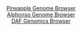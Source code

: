 <div id="Pineapple_Genome_Browser" align="center">
  <a href="https://igv.org/app/?sessionURL=blob:zZNdb9owGIX_i6VWmxQSO4FAIlVT.NqgUzuVUiaqKjKOE9w5dmo7AYr473PRpt1wUS42TfKF_cr2e87x4z1oqNJMChAD30UdFyHgAL2WmxkuK05vcEk1iHPMNXWAojlVVBAK4j3IsTZ4fvfVnlwbU.nY85ipWiUWhXR14OISv0qBN9olsvQGknO8kgobqbTXV7iRHiua1oaucFW5tnfgdrwMG.xhXq2l0NKrqCjSjb0v_V1KCypkSdOy5oYdBaRWj9WYuTn.lCxmCSFU62u6m2RXyfUkeQhG8.XncLCc335ZzMPF5YwVApta0atlSIo.uR_2wong6u6hbsbLZBoOa60vguHlaFsxRfUV6qJeEEV.G9pgmMjo9n_ybAc70zdNvo8WqjeYXvj9_miO6QN.vgmi51nYXPhjedI7AgcHcElqywIga9WNEXQCGDodP2y9TVHPgTCyCSnJQPz45ACjMPlhtz_ugdlVlhig6Ut9hMcBUmVUgbgVQdhFtkGn3W3DKEIHZw9qxf9evOP5XdSFfuL7YZozbizOWapFpV0shNuQ3C1ez8yzR1ZJ3yYX1ZnaFLSemUFol_eq_Y1vk9MsvX0y2_74jNbse1T9E_reI8Q1q3ORG0xGRD4Ht4PpETEINelFEpmd7GbkZEC.tXteOLlUJTZ2v63Y5S_mGqwYFsYWGqbZinFmdgubo9yAGPmBRRcQyaVlEahi9QE60EEd.PEPosHh6fAT">Pineapple Genome Browser</a>
</div>
<div id="Alphonso_Genome_Browser" align="center">
  <a href="https://igv.org/app/?sessionURL=blob:zZLRbpswFIbfxVKrTSJgIAkFqZpol2ZVk0VtRtOkqtAJMcQp2K5toGmUd59XbdrNKjUXmyZxAUeG8_8f3w41RCrKGYqQZ7s923WRhdSat1OoREm.QkUUinIoFbGQJDmRhGUERTuUg9KQ3IzMm2uthYoch2rRqYAV3Fa.DRW8cAatsjNeOee8LGHJJWgulXMmoeEOLZpOS5YghG12.3bPWYEGB0qx5kxxRxBWpK35XvprlBaE8YqkVV1q.hogNXlMxpWdw6d4No2zjCh1RbaXq9P46jK.9QfJYtg_XySTL7OkPzue0oKBriU5XWSjeXzkXdQweh5zcn2mZ2Ibzykf6FFy5H8.HjwLKok6dQP3xA9Dtx8YNJStyPP_1Npc9MDmdRCHRVeo4TVt24J0v10bDNPlLb1Ud_EbzfcWKnlWGxdQtpZB5GLLx32r5_U7P27dEwvj0PCRnKLo_sFCWkL2aI7f75DeCmMMUuSpfpXHQlyuiERRJ8Q4cMPQ63WDLjaL9tYO1bL8e3AvkpswwF7sef00p6U2Oq9SxYSygTG7yXK7eDmQ5sW2ONvENFk8Try79Rweh2IwmPJF5uI_sjwx_c3q1x9oir4n0T_x7j1BbL08VLaeN1H.1WJejjbNeI7pKJ9s1HB8szkfv4nnMDQ5lxVoc95MzONP2xqQFJg2g4YquqQl1duZochbFLmeb6RFGS.5sRDJYvkBW9hye_jjbzn9_cP.Ow--">Alphonso Genome Browser</a>
</div>


<div id="DAF_Genomics_Browser" align="center">
  <a href="https://igv.org/app/?sessionURL=blob:tZFra9swFIb_iyD9ZDuWfIsNYbhrvISmHUnqGVJKOLPl2NSyXEle0oX89wm3Y7BRxqADSUicy_vqPCf0jQpZ8xZFiFjYszBGBpIVP2yAdQ29BUYlikpoJDWQoCUVtM0pik6oBKkgXS91ZaVUJ6PxuIDS3NOWszqXlnQs6EzJe1VRnWoSCxh85y0cpJVzppMVjKHpKt5KPoY8p1Ka9rij7X53AH38jO2GlnTH.kbVg.pOm9DGCqsE7bZuC3r8i5H_oKxX_SHONvFQf02fF8U0vl7EX5xZuv3kf9ymn.dZ6mcXm3rfguoFnfYZY07SJMs7vLp93KaT1TqzVzEekSR0R87VxezY1YLKKQ7wxAlDHLjobKCG572GgPJK4Ai7RkAmBnFd8_XqeL6eguA1iu4fDKQE5I86_f6E1HOnUSFJn_qBmoG4KKhAkRnadoDDkHhu4Npa6GycUC.ad2aZpOswsElMiG99Bab1y7oZBqiF_gy.F8jfOuv9r6Dm3iLxet85JiNy2dxcHuazIoanq3BJEvkGKAO9.bGSCwZKh16er1ig0XqMtuoXF.f8cP4B">DAF Genomics Browser</a>
</div>

